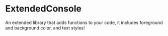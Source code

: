 # ExtendedConsole
An extended library that adds functions to your code, it includes foreground and background color, and text styles!
